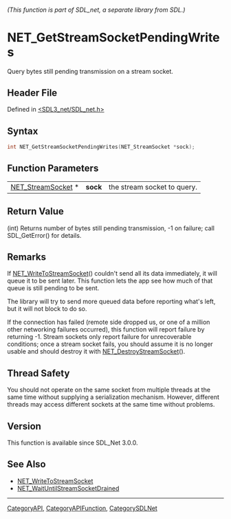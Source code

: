###### (This function is part of SDL_net, a separate library from SDL.)
# NET_GetStreamSocketPendingWrites

Query bytes still pending transmission on a stream socket.

## Header File

Defined in [<SDL3_net/SDL_net.h>](https://github.com/libsdl-org/SDL_net/blob/main/include/SDL3_net/SDL_net.h)

## Syntax

```c
int NET_GetStreamSocketPendingWrites(NET_StreamSocket *sock);
```

## Function Parameters

|                                        |          |                             |
| -------------------------------------- | -------- | --------------------------- |
| [NET_StreamSocket](NET_StreamSocket) * | **sock** | the stream socket to query. |

## Return Value

(int) Returns number of bytes still pending transmission, -1 on failure;
call SDL_GetError() for details.

## Remarks

If [NET_WriteToStreamSocket](NET_WriteToStreamSocket)() couldn't send all
its data immediately, it will queue it to be sent later. This function lets
the app see how much of that queue is still pending to be sent.

The library will try to send more queued data before reporting what's left,
but it will not block to do so.

If the connection has failed (remote side dropped us, or one of a million
other networking failures occurred), this function will report failure by
returning -1. Stream sockets only report failure for unrecoverable
conditions; once a stream socket fails, you should assume it is no longer
usable and should destroy it with
[NET_DestroyStreamSocket](NET_DestroyStreamSocket)().

## Thread Safety

You should not operate on the same socket from multiple threads at the same
time without supplying a serialization mechanism. However, different
threads may access different sockets at the same time without problems.

## Version

This function is available since SDL_Net 3.0.0.

## See Also

- [NET_WriteToStreamSocket](NET_WriteToStreamSocket)
- [NET_WaitUntilStreamSocketDrained](NET_WaitUntilStreamSocketDrained)

----
[CategoryAPI](CategoryAPI), [CategoryAPIFunction](CategoryAPIFunction), [CategorySDLNet](CategorySDLNet)

